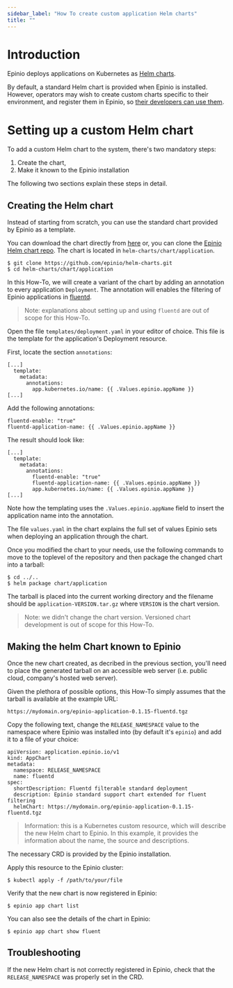 ```yaml
---
sidebar_label: "How To create custom application Helm charts"
title: ""
---
```


# Introduction

Epinio deploys applications on Kubernetes as [Helm charts](https://helm.sh/).

By default, a standard Helm chart is provided when Epinio is installed.
However, operators may wish to create custom charts specific to their environment, and
register them in Epinio, so [their developers can use them](using_custom_appcharts.md).

# Setting up a custom Helm chart

To add a custom Helm chart to the system, there's two mandatory steps:

  1. Create the chart,
  2. Make it known to the Epinio installation

The following two sections explain these steps in detail.

## Creating the Helm chart

Instead of starting from scratch, you can use the standard chart provided by Epinio as
a template.

You can download the chart directly from [here](https://github.com/epinio/helm-charts/tree/main/chart/application) or,
you can clone the [Epinio Helm chart repo](https://github.com/epinio/helm-charts.git).
The chart is located in `helm-charts/chart/application`.


```
$ git clone https://github.com/epinio/helm-charts.git
$ cd helm-charts/chart/application
```

In this How-To, we will create a variant of the chart by adding an annotation to every
application `Deployment`. The annotation will enables the filtering of Epinio applications in
[fluentd](https://www.fluentd.org/).

> Note: explanations about setting up and using `fluentd` are out of scope for this How-To.

Open the file `templates/deployment.yaml` in your editor of choice.
This file is the template for the application's Deployment resource.

First, locate the section `annotations`:

```
[...]
  template:
    metadata:
      annotations:
        app.kubernetes.io/name: {{ .Values.epinio.appName }}
[...]
```

Add the following annotations:

```
fluentd-enable: "true"
fluentd-application-name: {{ .Values.epinio.appName }}
```

The result should look like:

```
[...]
  template:
    metadata:
      annotations:
        fluentd-enable: "true"
        fluentd-application-name: {{ .Values.epinio.appName }}
        app.kubernetes.io/name: {{ .Values.epinio.appName }}
[...]
```

Note how the templating uses the `.Values.epinio.appName` field to insert the application
name into the annotation.

The file `values.yaml` in the chart explains the full set of values Epinio sets when
deploying an application through the chart.

Once you modified the chart to your needs, use the following commands to move to the toplevel of the
repository and then package the changed chart into a tarball:

```
$ cd ../..
$ helm package chart/application
```

The tarball is placed into the current working directory and the filename should be
`application-VERSION.tar.gz` where `VERSION` is the chart version.

> Note: we didn't change the chart version. Versioned
chart development is out of scope for this How-To.


## Making the helm Chart known to Epinio

Once the new chart created, as decribed in the previous section, you'll need
to place the generated tarball on an accessible web server (i.e. public cloud, company's hosted web server).

Given the plethora of possible options, this How-To simply assumes that the tarball is
available at the example URL:

```
https://mydomain.org/epinio-application-0.1.15-fluentd.tgz
```

Copy the following text, change the `RELEASE_NAMESPACE` value to the namespace where Epinio was
installed into (by default it's `epinio`) and add it to a file of your choice:

```
apiVersion: application.epinio.io/v1
kind: AppChart
metadata:
  namespace: RELEASE_NAMESPACE
  name: fluentd
spec:
  shortDescription: Fluentd filterable standard deployment
  description: Epinio standard support chart extended for fluent filtering
  helmChart: https://mydomain.org/epinio-application-0.1.15-fluentd.tgz
```


> Information: this is a Kubernetes custom resource, which will describe the new Helm chart to Epinio.
> In this example, it provides the information about the name, the source and descriptions.

The necessary CRD is provided by the Epinio installation.

Apply this resource to the Epinio cluster:

```
$ kubectl apply -f /path/to/your/file
```

Verify that the new chart is now registered in Epinio:

```
$ epinio app chart list
```

You can also see the details of the chart in Epinio:

```
$ epinio app chart show fluent
```

## Troubleshooting
If the new Helm chart is not correctly registered in Epinio, check that the `RELEASE_NAMESPACE` was properly set in the CRD.
